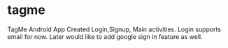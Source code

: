 # tagme
TagMe Android App
Created Login,Signup, Main activities. Login supports email for now. Later would like to add google sign in feature as well.

